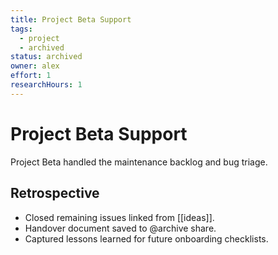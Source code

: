 ```yaml
---
title: Project Beta Support
tags:
  - project
  - archived
status: archived
owner: alex
effort: 1
researchHours: 1
---
```


# Project Beta Support

Project Beta handled the maintenance backlog and bug triage.

## Retrospective

- Closed remaining issues linked from [[ideas]].
- Handover document saved to @archive share.
- Captured lessons learned for future onboarding checklists.
